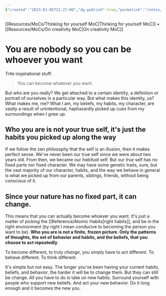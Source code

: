 ```yaml
---
{"created":"2023-01-05T22:27:00","dg-publish":true,"permalink":"/notes/you-are-nobody-so-you-can-be-whatever-you-want/","dgPassFrontmatter":true,"updated":"2024-12-22T16:24:11.258+01:00"}
---
```


[[Resources/MoCs/Thinking for yourself MoC\|Thinking for yourself MoC]] • [[Resources/MoCs/On creativity MoC\|On creativity MoC]]
# You are nobody so you can be whoever you want
Trite inspirational stuff:
> You can become whatever you want.

But *who* are you really? 
We get attached to a certain identity, a definition or portrait of ourselves in a particular way. 
But what makes this identity, us? What makes me, me? 
What I am, my beliefs, my habits, my character, are vastly a result of unintentional, haphazardly picked up cues from my surroundings when I grew up. 
## Who you are is not your true self, it's just the habits you picked up along the way
If we follow the zen philosophy that the self is an illusion, then it makes perfect sense. We've never been our true self since we were about two years old. From then, we became our *habitual* self. But our *true* self has no fixed parts nor fixed character.
We may have some genetic traits, sure, but the vast majority of our character, habits, and the way we behave in general is what we picked up from our parents, siblings, friends, without being conscious of it.
## Since your nature has no fixed part, it can change.
This means that you can actually become whoever you want. It's just a matter of picking the [[Reference/Atomic Habits\|right habits]], and be in the right environment (by right I mean conducive to becoming the person you want to be). **Who you are is not a finite, frozen picture. Only the patterns of thoughts, the set of behavior and habits, and the beliefs, that you choose to act repeatedly**.

To become different, to truly *change*, you simply have to act different. 
To behave different.
To think different.

It's simple but not easy. The longer you've been having your current habits, beliefs, and behavior,  the harder it will be to change them. But they can still be change. All you have to do is take on new habits. Surround yourself with people who support new beliefs. And act your new behavior. Do it long enough and it becomes the new you. 